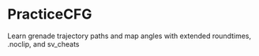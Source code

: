 # PracticeCFG
Learn grenade trajectory paths and map angles with extended roundtimes, .noclip, and sv_cheats
